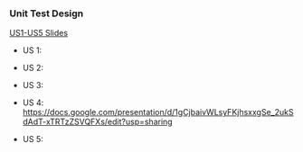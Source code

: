 ### Unit Test Design

[US1-US5 Slides](https://docs.google.com/presentation/d/10rW0CXNZPMg12BM_dCXN-AyuF40ADuTala_mwoy0ER8/edit?usp=sharing)

- US 1: 
  
- US 2:
  
- US 3:
  
- US 4: https://docs.google.com/presentation/d/1gCjbaivWLsyFKjhsxxgSe_2ukSdAdT-xTRTzZSVQFXs/edit?usp=sharing
  
- US 5:
